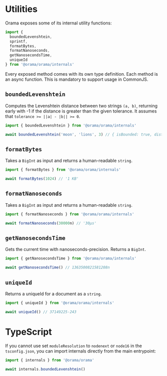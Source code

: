 # Utilities

Orama exposes some of its internal utility functions:

```javascript copy
import {
  boundedLevenshtein,
  sprintf,
  formatBytes,
  formatNanoseconds,
  getNanosecondsTime,
  uniqueId
} from '@orama/orama/internals'
```

Every exposed method comes with its own type definition. Each method is an async function. This is mandatory to support usage in CommonJS.

## `boundedLevenshtein`

Computes the Levenshtein distance between two strings `(a, b)`, returning early with -1 if the distance is greater than the given tolerance. It assumes that `tolerance >= ||a| - |b|| >= 0`.

```javascript copy
import { boundedLevenshtein } from '@orama/orama/internals'

await boundedLevenshtein('moon', 'lions', 3) // { isBounded: true, distance: 3 }
```

## `formatBytes`

Takes a `BigInt` as input and returns a human-readable `string`.

```javascript copy
import { formatBytes } from '@orama/orama/internals'

await formatBytes(1024) // '1 KB'
```

## `formatNanoseconds`

Takes a `BigInt` as input and returns a human-readable `string`.

```javascript copy
import { formatNanoseconds } from '@orama/orama/internals'

await formatNanoseconds(30000n) // '30μs'
```

## `getNanosecondsTime`

Gets the current time with nanoseconds-precision. Returns a `BigInt`.

```javascript copy
import { getNanosecondsTime } from '@orama/orama/internals'

await getNanosecondsTime() // 1363500821581208n
```

## `uniqueId`

Returns a uniqueId for a document as a `string`.

```javascript copy
import { uniqueId } from '@orama/orama/internals'

await uniqueId() // 37149225-243
```

# TypeScript

If you cannot use set `moduleResolution` to `nodenext` or `node16` in the `tsconfig.json`, you can import internals directly from the main entrypoint:

```typescript
import { internals } from '@orama/orama'

await internals.boundedLevenshtein()
```